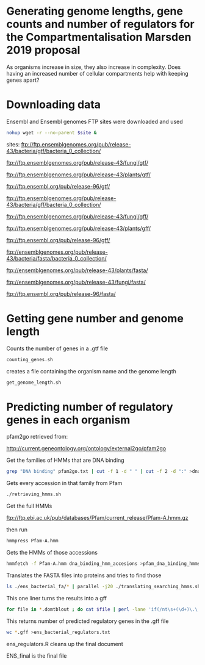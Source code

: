 # Generating genome lengths, gene counts and number of regulators for the Compartmentalisation Marsden 2019 proposal 
As organisms increase in size, they also increase in complexity. Does having an increased number of cellular compartments help with keeping genes apart? 

# Downloading data

Ensembl and Ensembl genomes FTP sites were downloaded and used
```bash
nohup wget -r --no-parent $site &
```
sites: 
ftp://ftp.ensemblgenomes.org/pub/release-43/bacteria/gtf/bacteria_0_collection/

ftp://ftp.ensemblgenomes.org/pub/release-43/fungi/gtf/

ftp://ftp.ensemblgenomes.org/pub/release-43/plants/gtf/

ftp://ftp.ensembl.org/pub/release-96/gtf/

ftp://ftp.ensemblgenomes.org/pub/release-43/bacteria/gff/bacteria_0_collection/

ftp://ftp.ensemblgenomes.org/pub/release-43/fungi/gff/

ftp://ftp.ensemblgenomes.org/pub/release-43/plants/gff/

ftp://ftp.ensembl.org/pub/release-96/gff/

ftp://ensemblgenomes.org/pub/release-43/bacteria/fasta/bacteria_0_collection/

ftp://ensemblgenomes.org/pub/release-43/plants/fasta/  

ftp://ensemblgenomes.org/pub/release-43/fungi/fasta/ 

ftp://ftp.ensembl.org/pub/release-96/fasta/


# Getting gene number and genome length
Counts the number of genes in a .gtf file
```bash
counting_genes.sh 
```

creates a file containing the organism name and the genome length
```bash
get_genome_length.sh 
```

# Predicting number of regulatory genes in each organism 
pfam2go retrieved from: 

http://current.geneontology.org/ontology/external2go/pfam2go 

Get the families of HMMs that are DNA binding
```bash
grep "DNA binding" pfam2go.txt | cut -f 1 -d " " | cut -f 2 -d ":" >dna_binding_hmms
```
Gets every accession in that family from Pfam
```bash
./retrieving_hmms.sh
```

Get the full HMMs

ftp://ftp.ebi.ac.uk/pub/databases/Pfam/current_release/Pfam-A.hmm.gz

then run 
```bash
hmmpress Pfam-A.hmm
```

Gets the HMMs of those accessions
```bash
hmmfetch -f Pfam-A.hmm dna_binding_hmm_accesions >pfam_dna_binding_hmms
```

Translates the FASTA files into proteins and tries to find those

```bash
ls ./ens_bacterial_fa/* | parallel -j20 ./translating_searching_hmms.sh
```

This one liner turns the results into a gff 
```bash
for file in *.domtblout ; do cat $file | perl -lane 'if(/nt\s+(\d+)\.\.(\d+)/){($f,$t)=($1,$2); if($f<$t){$str="+"; $fDNA=$f+$F[17]*3-3; $tDNA=$f+$F[18]*3-3;}else{$str="-"; ($fDNA,$tDNA)=($f-3*$F[18]+1,$f-3*$F[17]+3); }  print "$file\thmmsearch\tpolypeptide_domain\t$fDNA\t$tDNA\t$F[7]\t$str\t.\tE-value=$F[6];ID=$F[3];ACC=$F[4];hmm-st=$F[15];hmm-en=$F[16];"; }' | sort -k4n > $file\.gff; done
```

This returns number of predicted regulatory genes in the .gff file 
```bash
wc *.gff >ens_bacterial_regulators.txt	
```


ens_regulators.R cleans up the final document 

ENS_final is the final file
